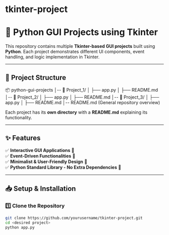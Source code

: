# tkinter-project

# 📜 Python GUI Projects using Tkinter  

This repository contains multiple **Tkinter-based GUI projects** built using **Python**. Each project demonstrates different UI components, event handling, and logic implementation in Tkinter.  

---

## 📂 Project Structure  
📦 python-gui-projects
│-- 📂 Project_1/
│ ├── app.py
│ ├── README.md
│-- 📂 Project_2/
│ ├── app.py
│ ├── README.md
│-- 📂 Project_3/
│ ├── app.py
│ ├── README.md
│-- README.md (General repository overview)

Each project has its **own directory** with a **README.md** explaining its functionality.

---

## ✨ Features  
✅ **Interactive GUI Applications** 🎨  
✅ **Event-Driven Functionalities** 🔄  
✅ **Minimalist & User-Friendly Design** 🚀  
✅ **Python Standard Library - No Extra Dependencies** 🐍  

---

## 📥 Setup & Installation  

### 1️⃣ Clone the Repository  
```bash
git clone https://github.com/yourusername/tkinter-project.git
cd <desired project>
python app.py 
```
